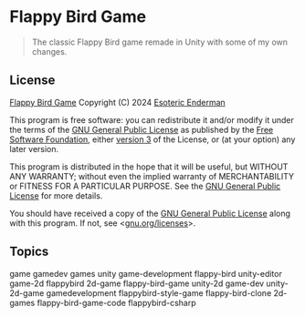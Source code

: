 # Flappy Bird Game

> The classic Flappy Bird game remade in Unity with some of my own changes.

## License

[Flappy Bird Game](./) Copyright (C) 2024 [Esoteric Enderman](https://enderman.dev)

This program is free software: you can redistribute it and/or modify it under the terms of the [GNU General Public License](./LICENSE) as published by the [Free Software Foundation](https://www.fsf.org/), either [version 3](./LICENSE) of the License, or (at your option) any later version.

This program is distributed in the hope that it will be useful, but WITHOUT ANY WARRANTY; without even the implied warranty of MERCHANTABILITY or FITNESS FOR A PARTICULAR PURPOSE. See the [GNU General Public License](./LICENSE) for more details.

You should have received a copy of the [GNU General Public License](./LICENSE) along with this program. If not, see <[gnu.org/licenses](https://www.gnu.org/licenses/)>.

## Topics

game gamedev games unity game-development flappy-bird unity-editor game-2d flappybird 2d-game flappy-bird-game unity-2d game-dev unity-2d-game gamedevelopment flappybird-style-game flappy-bird-clone 2d-games flappy-bird-game-code flappybird-csharp
